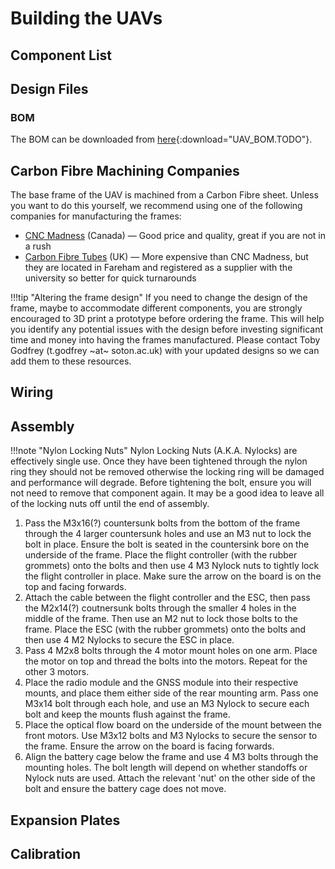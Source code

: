 # Building the UAVs

## Component List

## Design Files

### BOM

The BOM can be downloaded from [here](../assets/uav/bom){:download="UAV_BOM.TODO"}.

## Carbon Fibre Machining Companies

The base frame of the UAV is machined from a Carbon Fibre sheet. Unless you want to do this yourself, we recommend using one of the following companies for manufacturing the frames:

- [CNC Madness](https://cncmadness.com/) (Canada) — Good price and quality, great if you are not in a rush
- [Carbon Fibre Tubes](https://www.carbonfibretubes.co.uk/) (UK) — More expensive than CNC Madness, but they are located in Fareham and registered as a supplier with the university so better for quick turnarounds

!!!tip "Altering the frame design"
    If you need to change the design of the frame, maybe to accommodate different components, you are strongly encouraged to 3D print a prototype before ordering the frame. This will help you identify any potential issues with the design before investing significant time and money into having the frames manufactured. Please contact Toby Godfrey (t.godfrey ~at~ soton.ac.uk) with your updated designs so we can add them to these resources.

## Wiring

## Assembly

!!!note "Nylon Locking Nuts"
    Nylon Locking Nuts (A.K.A. Nylocks) are effectively single use. Once they have been tightened through the nylon ring they should not be removed otherwise the locking ring will be damaged and performance will degrade. Before tightening the bolt, ensure you will not need to remove that component again. It may be a good idea to leave all of the locking nuts off until the end of assembly.

1. Pass the M3x16(?) countersunk bolts from the bottom of the frame through the 4 larger countersunk holes and use an M3 nut to lock the bolt in place. Ensure the bolt is seated in the countersink bore on the underside of the frame. Place the flight controller (with the rubber grommets) onto the bolts and then use 4 M3 Nylock nuts to tightly lock the flight controller in place. Make sure the arrow on the board is on the top and facing forwards.
2. Attach the cable between the flight controller and the ESC, then pass the M2x14(?) coutnersunk bolts through the smaller 4 holes in the middle of the frame. Then use an M2 nut to lock those bolts to the frame. Place the ESC (with the rubber grommets) onto the bolts and then use 4 M2 Nylocks to secure the ESC in place.
3. Pass 4 M2x8 bolts through the 4 motor mount holes on one arm. Place the motor on top and thread the bolts into the motors. Repeat for the other 3 motors.
4. Place the radio module and the GNSS module into their respective mounts, and place them either side of the rear mounting arm. Pass one M3x14 bolt through each hole, and use an M3 Nylock to secure each bolt and keep the mounts flush against the frame.
5. Place the optical flow board on the underside of the mount between the front motors. Use M3x12 bolts and M3 Nylocks to secure the sensor to the frame. Ensure the arrow on the board is facing forwards.
6. Align the battery cage below the frame and use 4 M3 bolts through the mounting holes. The bolt length will depend on whether standoffs or Nylock nuts are used. Attach the relevant 'nut' on the other side of the bolt and ensure the battery cage does not move.

## Expansion Plates


## Calibration
